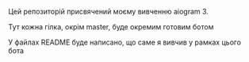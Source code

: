 <p>Цей репозиторій присвячений моєму вивченню aiogram 3.</p>
<p>Тут кожна гілка, окрім master, буде окремим готовим ботом</p>
<p>У файлах README буде написано, що саме я вивчив у рамках цього бота</p>

